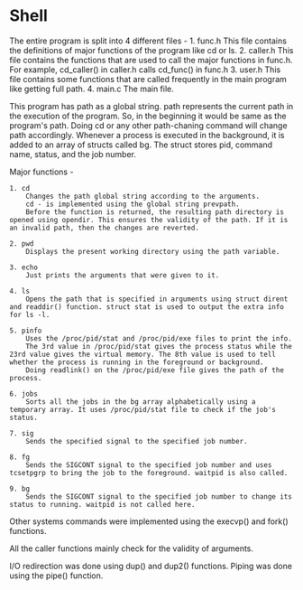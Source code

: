 # Shell
The entire program is split into 4 different files - 
    1. func.h
        This file contains the definitions of major functions of the program like cd or ls.
    2. caller.h
        This file contains the functions that are used to call the major functions in func.h. For example, cd_caller() in caller.h calls cd_func() in func.h
    3. user.h
        This file contains some functions that are called frequently in the main program like getting full path.
    4. main.c
        The main file.

This program has path as a global string. path represents the current path in the execution of the program. So, in the beginning it would be same as the program's path. Doing cd or any other path-chaning command will change path accordingly.
Whenever a process is executed in the background, it is added to an array of structs called bg. The struct stores pid, command name, status, and the job number.

Major functions - 

    1. cd
        Changes the path global string according to the arguments.
        cd - is implemented using the global string prevpath.
        Before the function is returned, the resulting path directory is opened using opendir. This ensures the validity of the path. If it is an invalid path, then the changes are reverted.
    
    2. pwd
        Displays the present working directory using the path variable.

    3. echo
        Just prints the arguments that were given to it.
    
    4. ls
        Opens the path that is specified in arguments using struct dirent and readdir() function. struct stat is used to output the extra info for ls -l.

    5. pinfo
        Uses the /proc/pid/stat and /proc/pid/exe files to print the info. 
        The 3rd value in /proc/pid/stat gives the process status while the 23rd value gives the virtual memory. The 8th value is used to tell whether the process is running in the foreground or background.
        Doing readlink() on the /proc/pid/exe file gives the path of the process.
        
    6. jobs
		Sorts all the jobs in the bg array alphabetically using a temporary array. It uses /proc/pid/stat file to check if the job's status.
    	
    7. sig
		Sends the specified signal to the specified job number.
    
    8. fg
		Sends the SIGCONT signal to the specified job number and uses tcsetpgrp to bring the job to the foreground. waitpid is also called.
		
	9. bg
		Sends the SIGCONT signal to the specified job number to change its status to running. waitpid is not called here.

Other systems commands were implemented using the execvp() and fork() functions.
        
All the caller functions mainly check for the validity of arguments.

I/O redirection was done using dup() and dup2() functions.
Piping was done using the pipe() function.
